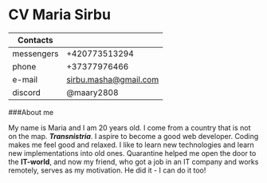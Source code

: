 # CV Maria Sirbu

Contacts  |       |
---|---|
messengers | +420773513294
phone | +37377976466
e-mail | sirbu.masha@gmail.com
discord | @maary2808

###About me

My name is Maria and I am 20 years old. I come from a country that is not on the map. ***Transnistria***. I aspire to become a good web developer. Coding makes me feel good and relaxed. I like to learn new technologies and learn new implementations into old ones.
Quarantine helped me open the door to the __IT-world__, and now my friend, who got a job in an IT company and works remotely, serves as my motivation. He did it - I can do it too!




